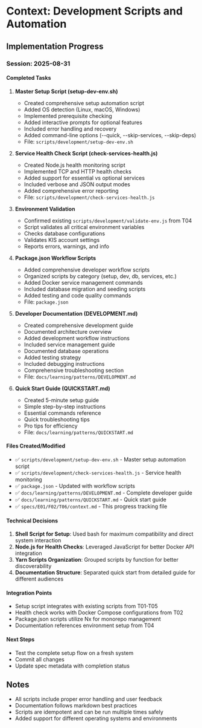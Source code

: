 # Context: Development Scripts and Automation

## Implementation Progress

### Session: 2025-08-31

#### Completed Tasks

1. **Master Setup Script (setup-dev-env.sh)**
   - Created comprehensive setup automation script
   - Added OS detection (Linux, macOS, Windows)
   - Implemented prerequisite checking
   - Added interactive prompts for optional features
   - Included error handling and recovery
   - Added command-line options (--quick, --skip-services, --skip-deps)
   - File: `scripts/development/setup-dev-env.sh`

2. **Service Health Check Script (check-services-health.js)**
   - Created Node.js health monitoring script
   - Implemented TCP and HTTP health checks
   - Added support for essential vs optional services
   - Included verbose and JSON output modes
   - Added comprehensive error reporting
   - File: `scripts/development/check-services-health.js`

3. **Environment Validation**
   - Confirmed existing `scripts/development/validate-env.js` from T04
   - Script validates all critical environment variables
   - Checks database configurations
   - Validates KIS account settings
   - Reports errors, warnings, and info

4. **Package.json Workflow Scripts**
   - Added comprehensive developer workflow scripts
   - Organized scripts by category (setup, dev, db, services, etc.)
   - Added Docker service management commands
   - Included database migration and seeding scripts
   - Added testing and code quality commands
   - File: `package.json`

5. **Developer Documentation (DEVELOPMENT.md)**
   - Created comprehensive development guide
   - Documented architecture overview
   - Added development workflow instructions
   - Included service management guide
   - Documented database operations
   - Added testing strategy
   - Included debugging instructions
   - Comprehensive troubleshooting section
   - File: `docs/learning/patterns/DEVELOPMENT.md`

6. **Quick Start Guide (QUICKSTART.md)**
   - Created 5-minute setup guide
   - Simple step-by-step instructions
   - Essential commands reference
   - Quick troubleshooting tips
   - Pro tips for efficiency
   - File: `docs/learning/patterns/QUICKSTART.md`

#### Files Created/Modified

- ✅ `scripts/development/setup-dev-env.sh` - Master setup automation script
- ✅ `scripts/development/check-services-health.js` - Service health monitoring
- ✅ `package.json` - Updated with workflow scripts
- ✅ `docs/learning/patterns/DEVELOPMENT.md` - Complete developer guide
- ✅ `docs/learning/patterns/QUICKSTART.md` - Quick start guide
- ✅ `specs/E01/F02/T06/context.md` - This progress tracking file

#### Technical Decisions

1. **Shell Script for Setup**: Used bash for maximum compatibility and direct system interaction
2. **Node.js for Health Checks**: Leveraged JavaScript for better Docker API integration
3. **Yarn Scripts Organization**: Grouped scripts by function for better discoverability
4. **Documentation Structure**: Separated quick start from detailed guide for different audiences

#### Integration Points

- Setup script integrates with existing scripts from T01-T05
- Health check works with Docker Compose configurations from T02
- Package.json scripts utilize Nx for monorepo management
- Documentation references environment setup from T04

#### Next Steps

- Test the complete setup flow on a fresh system
- Commit all changes
- Update spec metadata with completion status

## Notes

- All scripts include proper error handling and user feedback
- Documentation follows markdown best practices
- Scripts are idempotent and can be run multiple times safely
- Added support for different operating systems and environments
